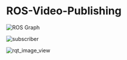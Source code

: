 # ROS-Video-Publishing

![ROS Graph](https://github.com/soraennon/ROS-Video-Publishing/blob/main/result_image/rosgraph(rqt_graph).png)

![subscriber](https://github.com/soraennon/ROS-Video-Publishing/blob/main/result_image/subscriber-imshow.png)

![rqt_image_view](https://github.com/soraennon/ROS-Video-Publishing/blob/main/result_image/rqt_image_view.png)
